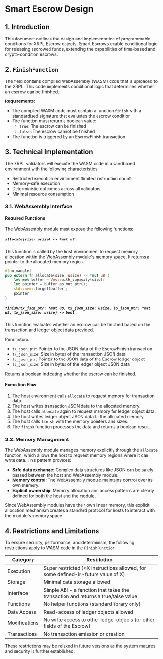 # Smart Escrow Design

## 1. Introduction

This document outlines the design and implementation of programmable conditions for XRPL Escrow objects. Smart Escrows enable conditional logic for releasing escrowed funds, extending the capabilities of time-based and crypto-condition escrows.

## 2. `FinishFunction`

The field contains compiled WebAssembly (WASM) code that is uploaded to the XRPL. This code implements conditional logic that determines whether an escrow can be finished.

**Requirements:**
- The compiled WASM code must contain a function `finish` with a standardized signature that evaluates the escrow condition
- The function must return a boolean value:
  - `true`: The escrow can be finished
  - `false`: The escrow cannot be finished
- The function is triggered by an EscrowFinish transaction

## 3. Technical Implementation

The XRPL validators will execute the WASM code in a sandboxed environment with the following characteristics:

- Restricted execution environment (limited instruction count)
- Memory-safe execution
- Deterministic outcomes across all validators
- Minimal resource consumption

### 3.1. WebAssembly Interface

#### Required Functions

The WebAssembly module must expose the following functions:

##### `allocate(size: usize) -> *mut u8`

This function is called by the host environment to request memory allocation within the WebAssembly module's memory space. It returns a pointer to the allocated memory region.

```rust
#[no_mangle]
pub extern fn allocate(size: usize) -> *mut u8 {
    let mut buffer = Vec::with_capacity(size);
    let pointer = buffer.as_mut_ptr();
    std::mem::forget(buffer);
    pointer
}
```

##### `finish(tx_json_ptr: *mut u8, tx_json_size: usize, lo_json_ptr: *mut u8, lo_json_size: usize) -> bool`

This function evaluates whether an escrow can be finished based on the transaction and ledger object data provided.

Parameters:
- `tx_json_ptr`: Pointer to the JSON data of the EscrowFinish transaction
- `tx_json_size`: Size in bytes of the transaction JSON data
- `lo_json_ptr`: Pointer to the JSON data of the Escrow ledger object
- `lo_json_size`: Size in bytes of the ledger object JSON data

Returns a boolean indicating whether the escrow can be finished.

#### Execution Flow

1. The host environment calls `allocate` to request memory for transaction data.
2. The host writes transaction JSON data to the allocated memory.
3. The host calls `allocate` again to request memory for ledger object data.
4. The host writes ledger object JSON data to the allocated memory.
5. The host calls `finish` with the memory pointers and sizes.
6. The `finish` function processes the data and returns a boolean result.

### 3.2. Memory Management

The WebAssembly module manages memory explicitly through the `allocate` function, which allows the host to request memory regions where it can write data. This pattern provides:

- **Safe data exchange**: Complex data structures like JSON can be safely passed between the host and WebAssembly module.
- **Memory control**: The WebAssembly module maintains control over its own memory.
- **Explicit ownership**: Memory allocation and access patterns are clearly defined for both the host and the module.

Since WebAssembly modules have their own linear memory, this explicit allocation mechanism creates a standard protocol for hosts to interact with the module's memory space.

## 4. Restrictions and Limitations

To ensure security, performance, and determinism, the following restrictions apply to WASM code in the `FinishFunction`:

| Category | Restriction |
|----------|-------------|
| Execution | Super restricted (<X instructions allowed, for some defined-in-future value of X) |
| Storage | Minimal data storage allowed |
| Interface | Simple ABI - a function that takes the transaction and returns a true/false value |
| Functions | No helper functions (standard library only) |
| Data Access | Read-access of ledger objects allowed |
| Modifications | No write access to other ledger objects (or other fields of the Escrow) |
| Transactions | No transaction emission or creation |

These restrictions may be relaxed in future versions as the system matures and security is further established.
